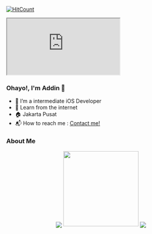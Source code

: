 [![HitCount](http://hits.dwyl.com/AddinDev/AddinDev.svg)](http://hits.dwyl.com/AddinDev/AddinDev)

<iframe src="https://github.com"></iframe>

### Ohayo!, I'm Addin 👋

- 🔭 I’m a intermediate iOS Developer
- 🌱 Learn from the internet
- 🏠 Jakarta Pusat
- 📬 How to reach me : <a href="mailto:addinsatria2004@gmail.com">Contact me!</a>

### About Me

<p align="center">
  <img align="center" src="https://github-readme-stats.vercel.app/api/top-langs/?username=AddinDev&theme=radical&hide_langs_below=1&layout=compact">
  <img src="https://media.giphy.com/media/DxgYCBC9lOHQrZC6ab/giphy.gif" width="200" height="200" />
  <img align="center" src="https://github-readme-stats.vercel.app/api?username=AddinDev&&show_icons=true&title_color=ffffff&icon_color=bb2acf&text_color=daf7dc&bg_color=151515">
</p> 

